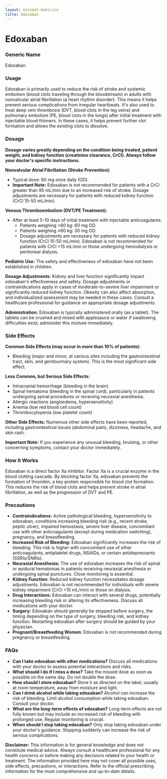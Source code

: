 ```yaml
---
layout: minimal-medicine
title: Edoxaban
---
```


# Edoxaban
### Generic Name
Edoxaban

### Usage
Edoxaban is primarily used to reduce the risk of stroke and systemic embolism (blood clots traveling through the bloodstream) in adults with nonvalvular atrial fibrillation (a heart rhythm disorder).  This means it helps prevent serious complications from irregular heartbeats.  It's also used to treat deep vein thrombosis (DVT, blood clots in the leg veins) and pulmonary embolism (PE, blood clots in the lungs) after initial treatment with injectable blood thinners.  In these cases, it helps prevent further clot formation and allows the existing clots to dissolve.


### Dosage

**Dosage varies greatly depending on the condition being treated, patient weight, and kidney function (creatinine clearance, CrCl).  Always follow your doctor's specific instructions.**

**Nonvalvular Atrial Fibrillation (Stroke Prevention):**

*   Typical dose: 60 mg once daily (OD).
*   **Important Note:**  Edoxaban is *not* recommended for patients with a CrCl greater than 95 mL/min due to an increased risk of stroke.  Dosage adjustments are necessary for patients with reduced kidney function (CrCl 15-50 mL/min).

**Venous Thromboembolism (DVT/PE Treatment):**

*   After at least 5-10 days of initial treatment with injectable anticoagulants:
    *   Patients weighing >60 kg: 60 mg OD.
    *   Patients weighing ≤60 kg: 30 mg OD.
    *   Dosage adjustments are necessary for patients with reduced kidney function (CrCl 15-50 mL/min). Edoxaban is not recommended for patients with CrCl <15 mL/min or those undergoing hemodialysis or peritoneal dialysis.


**Pediatric Use:** The safety and effectiveness of edoxaban have not been established in children.

**Dosage Adjustments:**  Kidney and liver function significantly impact edoxaban's effectiveness and safety. Dosage adjustments or contraindications apply in cases of moderate-to-severe liver impairment or significantly reduced kidney function.  Obesity can also affect absorption, and  individualized assessment may be needed in these cases. Consult a healthcare professional for guidance on appropriate dosage adjustments.

**Administration:**  Edoxaban is typically administered orally (as a tablet).  The tablets can be crushed and mixed with applesauce or water if swallowing difficulties exist; administer this mixture immediately.


### Side Effects

**Common Side Effects (may occur in more than 10% of patients):**

*   Bleeding (major and minor, at various sites including the gastrointestinal tract, skin, and genitourinary system).  This is the most significant side effect.

**Less Common, but Serious Side Effects:**

*   Intracranial hemorrhage (bleeding in the brain)
*   Spinal hematoma (bleeding in the spinal cord), particularly in patients undergoing spinal procedures or receiving neuraxial anesthesia.
*   Allergic reactions (angioedema, hypersensitivity)
*   Anemia (low red blood cell count)
*   Thrombocytopenia (low platelet count)

**Other Side Effects:**  Numerous other side effects have been reported, including gastrointestinal issues (abdominal pain), dizziness, headache, and skin rash.

**Important Note:** If you experience any unusual bleeding, bruising, or other concerning symptoms, contact your doctor immediately.


### How it Works

Edoxaban is a direct factor Xa inhibitor.  Factor Xa is a crucial enzyme in the blood clotting cascade. By blocking factor Xa, edoxaban prevents the formation of thrombin, a key protein responsible for blood clot formation.  This reduces the risk of blood clots and helps prevent stroke in atrial fibrillation, as well as the progression of DVT and PE.


### Precautions

*   **Contraindications:**  Active pathological bleeding, hypersensitivity to edoxaban, conditions increasing bleeding risk (e.g., recent stroke, peptic ulcer), impaired hemostasis, severe liver disease, concomitant use with other anticoagulants (except during medication switching), pregnancy, and breastfeeding.
*   **Increased Risk of Bleeding:**  Edoxaban significantly increases the risk of bleeding.  This risk is higher with concomitant use of other anticoagulants, antiplatelet drugs, NSAIDs, or certain antidepressants (SSRIs/SNRIs).
*   **Neuraxial Anesthesia:**  The use of edoxaban increases the risk of spinal or epidural hematomas in patients receiving neuraxial anesthesia or undergoing spinal punctures. Close monitoring is essential.
*   **Kidney Function:**  Reduced kidney function necessitates dosage adjustments.  Edoxaban is not recommended for individuals with severe kidney impairment (CrCl <15 mL/min) or those on dialysis.
*   **Drug Interactions:**  Edoxaban can interact with several drugs, potentially increasing bleeding risk or altering its effectiveness.  Discuss all medications with your doctor.
*   **Surgery:**  Edoxaban should generally be stopped before surgery, the timing depending on the type of surgery, bleeding risk, and kidney function.  Restarting edoxaban after surgery should be guided by your physician.
*   **Pregnant/Breastfeeding Women:**  Edoxaban is not recommended during pregnancy or breastfeeding.


### FAQs

*   **Can I take edoxaban with other medications?**  Discuss all medications with your doctor to assess potential interactions and risks.
*   **What should I do if I miss a dose?** Take the missed dose as soon as possible on the same day. Do not double the dose.
*   **How should I store edoxaban?** Store it as directed on the label, usually at room temperature, away from moisture and light.
*   **Can I drink alcohol while taking edoxaban?**  Alcohol can increase the risk of bleeding. Limit alcohol consumption while taking edoxaban. Consult your doctor.
*   **What are the long-term effects of edoxaban?**  Long-term effects are not fully known but may include an increased risk of bleeding with prolonged use. Regular monitoring is crucial.
*   **When should I stop taking edoxaban?**  Only stop taking edoxaban under your doctor's guidance.  Stopping suddenly can increase the risk of serious complications.


**Disclaimer:** This information is for general knowledge and does not constitute medical advice.  Always consult a healthcare professional for any health concerns or before making any decisions related to your health or treatment.  The information provided here may not cover all possible uses, side effects, precautions, or interactions.  Refer to the official prescribing information for the most comprehensive and up-to-date details.
